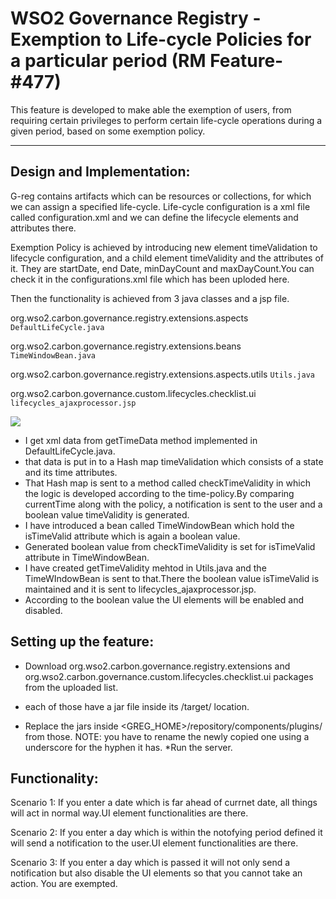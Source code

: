 # WSO2 Governance Registry - Exemption to Life-cycle Policies for a particular period (RM Feature- #477)

This feature is developed to make able the exemption of users, from requiring certain privileges to perform certain life-cycle operations during a given period, based on some exemption policy.

***


## Design and Implementation:

G-reg contains artifacts which can be resources or collections, for which we can assign a specified life-cycle. Life-cycle configuration is a xml file called configuration.xml and we can define the lifecycle elements and attributes there.

Exemption Policy is achieved by introducing new element timeValidation to lifecycle configuration, and a child element timeValidity and the attributes of it. They are startDate, end Date, minDayCount and maxDayCount.You can check it in the configurations.xml file which has been uploded here.

Then the functionality is achieved from 3 java classes and a jsp file.

org.wso2.carbon.governance.registry.extensions.aspects
       `DefaultLifeCycle.java`

org.wso2.carbon.governance.registry.extensions.beans
       `TimeWindowBean.java`

org.wso2.carbon.governance.registry.extensions.aspects.utils
       `Utils.java`

org.wso2.carbon.governance.custom.lifecycles.checklist.ui
       `lifecycles_ajaxprocessor.jsp`

![](https://docs.google.com/a/wso2.com/drawings/d/1SAPvyjbAQGU3Vtq4xbxo2riBjOl70jhCdxhi5mrEpSE/pub?w=960&h=720)

* I get xml data from getTimeData method implemented in DefaultLifeCycle.java.
* that data is put in to a Hash map timeValidation which consists of a state and its time attributes.
* That Hash map is sent to a method called checkTimeValidity in which the logic is developed according to the time-policy.By comparing currentTime along with the policy, a notification is sent to the user and a boolean value timeValidity is generated.
* I have introduced a bean called TimeWindowBean which hold the isTimeValid attribute which is again a boolean value.
* Generated boolean value from checkTimeValidity is set for isTimeValid attribute in TimeWindowBean.
* I have created getTimeValidity mehtod in Utils.java and the TimeWIndowBean is sent to that.There the boolean value isTimeValid is maintained and it is sent to lifecycles_ajaxprocessor.jsp.
* According to the boolean value the UI elements will be enabled and disabled.

## Setting up the feature:

* Download org.wso2.carbon.governance.registry.extensions and org.wso2.carbon.governance.custom.lifecycles.checklist.ui packages from the uploaded list.

* each of those have a jar file inside its /target/ location.
* Replace the jars inside <GREG_HOME>/repository/components/plugins/ from those.
NOTE: you have to rename the newly copied one using a underscore for the hyphen it has.
*Run the server.

## Functionality:

Scenario 1:
If you enter a date which is far ahead of currnet date, all things will act in normal way.UI element functionalities are there.

Scenario 2:
If you enter a day which is within the notofying period defined it will send a notification to the user.UI element functionalities are there.

Scenario 3:
If you enter a day which is passed it will not only send a notification but also disable the UI elements so that you cannot take an action. You are exempted.




  

 

